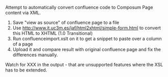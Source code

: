 Attempt to automatically convert confluence code to Composum Page content via XML.

1. Save "view as source" of confluence page to a file
2. Use http://www.it.uc3m.es/jaf/html2xhtml/simple-form.html to convert this HTML to XHTML (1.0 Transitional)
3. Run confluenceimport.xslt on it to get a snippet to paste over a column of a page
4. Upload it and compare result with original confluence page and fix the differences manually.

Watch for XXX in the output - that are unsupported features where the XSL has to be extended.

